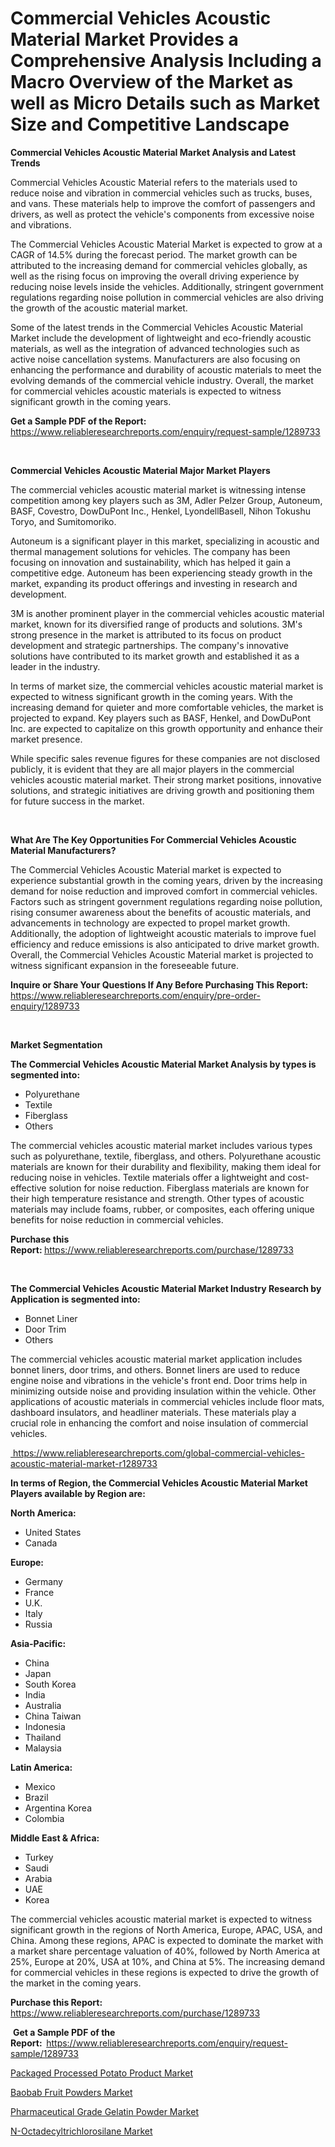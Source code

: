 <p><h1>Commercial Vehicles Acoustic Material Market Provides a Comprehensive Analysis Including a Macro Overview of the Market as well as Micro Details such as Market Size and Competitive Landscape</h1></p><p><strong>Commercial Vehicles Acoustic Material Market Analysis and Latest Trends</strong></p>
<p><p>Commercial Vehicles Acoustic Material refers to the materials used to reduce noise and vibration in commercial vehicles such as trucks, buses, and vans. These materials help to improve the comfort of passengers and drivers, as well as protect the vehicle's components from excessive noise and vibrations.</p><p>The Commercial Vehicles Acoustic Material Market is expected to grow at a CAGR of 14.5% during the forecast period. The market growth can be attributed to the increasing demand for commercial vehicles globally, as well as the rising focus on improving the overall driving experience by reducing noise levels inside the vehicles. Additionally, stringent government regulations regarding noise pollution in commercial vehicles are also driving the growth of the acoustic material market.</p><p>Some of the latest trends in the Commercial Vehicles Acoustic Material Market include the development of lightweight and eco-friendly acoustic materials, as well as the integration of advanced technologies such as active noise cancellation systems. Manufacturers are also focusing on enhancing the performance and durability of acoustic materials to meet the evolving demands of the commercial vehicle industry. Overall, the market for commercial vehicles acoustic materials is expected to witness significant growth in the coming years.</p></p>
<p><strong>Get a Sample PDF of the Report:&nbsp;</strong> <a href="https://www.reliableresearchreports.com/enquiry/request-sample/1289733">https://www.reliableresearchreports.com/enquiry/request-sample/1289733</a></p>
<p>&nbsp;</p>
<p><strong>Commercial Vehicles Acoustic Material Major Market Players</strong></p>
<p><p>The commercial vehicles acoustic material market is witnessing intense competition among key players such as 3M, Adler Pelzer Group, Autoneum, BASF, Covestro, DowDuPont Inc., Henkel, LyondellBasell, Nihon Tokushu Toryo, and Sumitomoriko.</p><p>Autoneum is a significant player in this market, specializing in acoustic and thermal management solutions for vehicles. The company has been focusing on innovation and sustainability, which has helped it gain a competitive edge. Autoneum has been experiencing steady growth in the market, expanding its product offerings and investing in research and development.</p><p>3M is another prominent player in the commercial vehicles acoustic material market, known for its diversified range of products and solutions. 3M's strong presence in the market is attributed to its focus on product development and strategic partnerships. The company's innovative solutions have contributed to its market growth and established it as a leader in the industry.</p><p>In terms of market size, the commercial vehicles acoustic material market is expected to witness significant growth in the coming years. With the increasing demand for quieter and more comfortable vehicles, the market is projected to expand. Key players such as BASF, Henkel, and DowDuPont Inc. are expected to capitalize on this growth opportunity and enhance their market presence.</p><p>While specific sales revenue figures for these companies are not disclosed publicly, it is evident that they are all major players in the commercial vehicles acoustic material market. Their strong market positions, innovative solutions, and strategic initiatives are driving growth and positioning them for future success in the market.</p></p>
<p>&nbsp;</p>
<p><strong>What Are The Key Opportunities For Commercial Vehicles Acoustic Material Manufacturers?</strong></p>
<p><p>The Commercial Vehicles Acoustic Material market is expected to experience substantial growth in the coming years, driven by the increasing demand for noise reduction and improved comfort in commercial vehicles. Factors such as stringent government regulations regarding noise pollution, rising consumer awareness about the benefits of acoustic materials, and advancements in technology are expected to propel market growth. Additionally, the adoption of lightweight acoustic materials to improve fuel efficiency and reduce emissions is also anticipated to drive market growth. Overall, the Commercial Vehicles Acoustic Material market is projected to witness significant expansion in the foreseeable future.</p></p>
<p><strong>Inquire or Share Your Questions If Any Before Purchasing This Report:</strong> <a href="https://www.reliableresearchreports.com/enquiry/pre-order-enquiry/1289733">https://www.reliableresearchreports.com/enquiry/pre-order-enquiry/1289733</a></p>
<p>&nbsp;</p>
<p><strong>Market Segmentation</strong></p>
<p><strong>The Commercial Vehicles Acoustic Material Market Analysis by types is segmented into:</strong></p>
<p><ul><li>Polyurethane</li><li>Textile</li><li>Fiberglass</li><li>Others</li></ul></p>
<p><p>The commercial vehicles acoustic material market includes various types such as polyurethane, textile, fiberglass, and others. Polyurethane acoustic materials are known for their durability and flexibility, making them ideal for reducing noise in vehicles. Textile materials offer a lightweight and cost-effective solution for noise reduction. Fiberglass materials are known for their high temperature resistance and strength. Other types of acoustic materials may include foams, rubber, or composites, each offering unique benefits for noise reduction in commercial vehicles.</p></p>
<p><strong>Purchase this Report:&nbsp;</strong><a href="https://www.reliableresearchreports.com/purchase/1289733">https://www.reliableresearchreports.com/purchase/1289733</a></p>
<p>&nbsp;</p>
<p><strong>The Commercial Vehicles Acoustic Material Market Industry Research by Application is segmented into:</strong></p>
<p><ul><li>Bonnet Liner</li><li>Door Trim</li><li>Others</li></ul></p>
<p><p>The commercial vehicles acoustic material market application includes bonnet liners, door trims, and others. Bonnet liners are used to reduce engine noise and vibrations in the vehicle's front end. Door trims help in minimizing outside noise and providing insulation within the vehicle. Other applications of acoustic materials in commercial vehicles include floor mats, dashboard insulators, and headliner materials. These materials play a crucial role in enhancing the comfort and noise insulation of commercial vehicles.</p></p>
<p><a href="https://www.reliableresearchreports.com/global-commercial-vehicles-acoustic-material-market-r1289733">&nbsp;https://www.reliableresearchreports.com/global-commercial-vehicles-acoustic-material-market-r1289733</a></p>
<p><strong>In terms of Region, the Commercial Vehicles Acoustic Material Market Players available by Region are:</strong></p>
<p>
    <p> <strong> North America: </strong>
        <ul>
            <li>United States</li>
            <li>Canada</li>
        </ul>
        </p> 
    <p> <strong> Europe: </strong>
        <ul>
            <li>Germany</li>
            <li>France</li>
            <li>U.K.</li>
            <li>Italy</li>
            <li>Russia</li>
        </ul>
        </p> 
    <p> <strong> Asia-Pacific: </strong>
        <ul>
            <li>China</li>
            <li>Japan</li>
            <li>South Korea</li>
            <li>India</li>
            <li>Australia</li>
            <li>China Taiwan</li>
            <li>Indonesia</li>
            <li>Thailand</li>
            <li>Malaysia</li>
        </ul>
        </p> 
    <p> <strong> Latin America: </strong>
        <ul>
            <li>Mexico</li>
            <li>Brazil</li>
            <li>Argentina Korea</li>
            <li>Colombia</li>
        </ul>
        </p> 
    <p> <strong> Middle East & Africa: </strong>
        <ul>
            <li>Turkey</li>
            <li>Saudi</li>
            <li>Arabia</li>
            <li>UAE</li>
            <li>Korea</li>
        </ul>
    </p>
    </p>
<p><p>The commercial vehicles acoustic material market is expected to witness significant growth in the regions of North America, Europe, APAC, USA, and China. Among these regions, APAC is expected to dominate the market with a market share percentage valuation of 40%, followed by North America at 25%, Europe at 20%, USA at 10%, and China at 5%. The increasing demand for commercial vehicles in these regions is expected to drive the growth of the market in the coming years.</p></p>
<p><strong>Purchase this Report: </strong><a href="https://www.reliableresearchreports.com/purchase/1289733">https://www.reliableresearchreports.com/purchase/1289733</a></p>
<p>&nbsp;<strong>Get a Sample PDF of the Report:&nbsp;&nbsp;</strong><a href="https://www.reliableresearchreports.com/enquiry/request-sample/1289733">https://www.reliableresearchreports.com/enquiry/request-sample/1289733</a></p>
<p><strong></strong></p>
<p><p><a href="https://issuu.com/reportprime-2/docs/packaged-processed-potato-product-market-size-2030">Packaged Processed Potato Product Market</a></p><p><a href="https://issuu.com/reportprime-2/docs/baobab-fruit-powders-market-size-2030.pptx">Baobab Fruit Powders Market</a></p><p><a href="https://github.com/thereveren80/Market-Research-Report-List-1/blob/main/pharmaceutical-grade-gelatin-powder-market.md">Pharmaceutical Grade Gelatin Powder Market</a></p><p><a href="https://github.com/alexcrou8/Market-Research-Report-List-1/blob/main/n-octadecyltrichlorosilane-market.md">N-Octadecyltrichlorosilane Market</a></p></p>